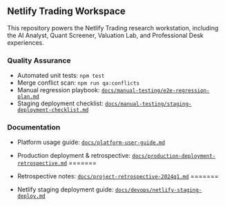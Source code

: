 ## Netlify Trading Workspace

This repository powers the Netlify Trading research workstation, including the
AI Analyst, Quant Screener, Valuation Lab, and Professional Desk experiences.

### Quality Assurance

- Automated unit tests: `npm test`
- Merge conflict scan: `npm run qa:conflicts`
- Manual regression playbook: [`docs/manual-testing/e2e-regression-plan.md`](docs/manual-testing/e2e-regression-plan.md)
- Staging deployment checklist: [`docs/manual-testing/staging-deployment-checklist.md`](docs/manual-testing/staging-deployment-checklist.md)

### Documentation

- Platform usage guide: [`docs/platform-user-guide.md`](docs/platform-user-guide.md)

- Production deployment & retrospective: [`docs/production-deployment-retrospective.md`](docs/production-deployment-retrospective.md)
=======

- Retrospective notes: [`docs/project-retrospective-2024q1.md`](docs/project-retrospective-2024q1.md)
=======
- Netlify staging deployment guide: [`docs/devops/netlify-staging-deploy.md`](docs/devops/netlify-staging-deploy.md)



